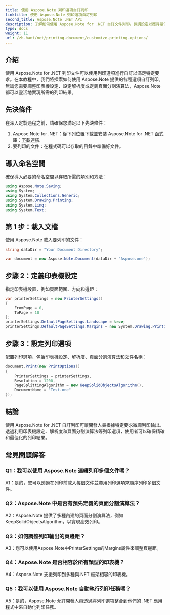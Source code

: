 ```yaml
---
title: 使用 Aspose.Note 列印選項自訂列印
linktitle: 使用 Aspose.Note 列印選項自訂列印
second_title: Aspose.Note .NET API
description: 了解如何使用 Aspose.Note for .NET 自訂文件列印。微調設定以獲得最佳列印輸出。
type: docs
weight: 11
url: /zh-hant/net/printing-document/customize-printing-options/
---
```

## 介紹

使用 Aspose.Note for .NET 列印文件可以使用列印選項進行自訂以滿足特定要求。在本教程中，我們將探索如何使用 Aspose.Note 提供的各種選項自訂列印。無論您需要調整印表機設定、設定解析度或定義頁面分割演算法，Aspose.Note 都可以靈活地實現所需的列印結果。

## 先決條件

在深入定製過程之前，請確保您滿足以下先決條件：

1.  Aspose.Note for .NET：從下列位置下載並安裝 Aspose.Note for .NET 函式庫：[下載連結](https://releases.aspose.com/note/net/).
2. 要列印的文件：在程式碼可以存取的目錄中準備好文件。

## 導入命名空間

確保導入必要的命名空間以存取所需的類別和方法：

```csharp
using Aspose.Note.Saving;
using System;
using System.Collections.Generic;
using System.Drawing.Printing;
using System.Linq;
using System.Text;
```

## 第 1 步：載入文檔

使用 Aspose.Note 載入要列印的文件：

```csharp
string dataDir = "Your Document Directory";

var document = new Aspose.Note.Document(dataDir + "Aspose.one");

```

## 步驟 2：定義印表機設定

指定印表機設置，例如頁面範圍、方向和邊距：

```csharp
var printerSettings = new PrinterSettings()
{
    FromPage = 0,
    ToPage = 10
};
printerSettings.DefaultPageSettings.Landscape = true;
printerSettings.DefaultPageSettings.Margins = new System.Drawing.Printing.Margins(50, 50, 150, 50);
```

## 步驟 3：設定列印選項

配置列印選項，包括印表機設定、解析度、頁面分割演算法和文件名稱：

```csharp
document.Print(new PrintOptions()
{
    PrinterSettings = printerSettings,
    Resolution = 1200,
    PageSplittingAlgorithm = new KeepSolidObjectsAlgorithm(),
    DocumentName = "Test.one"
});
```

## 結論

使用 Aspose.Note for .NET 自訂列印可讓開發人員根據特定要求微調列印輸出。透過利用印表機設定、解析度和頁面分割演算法等列印選項，使用者可以確保精確和最佳化的列印結果。

## 常見問題解答

### Q1：我可以使用 Aspose.Note 連續列印多個文件嗎？

A1：是的，您可以透過在列印前載入每個文件並套用列印選項來順序列印多個文件。

### Q2：Aspose.Note 中是否有預先定義的頁面分割演算法？

A2：Aspose.Note 提供了多種內建的頁面分割演算法，例如 KeepSolidObjectsAlgorithm，以實現高效列印。

### Q3：如何調整列印輸出的頁邊距？

A3：您可以使用Aspose.Note中PrinterSettings的Margins屬性來調整頁邊距。

### Q4：Aspose.Note 是否相容於所有類型的印表機？

A4：Aspose.Note 支援列印到多種與.NET 框架相容的印表機。

### Q5：我可以使用 Aspose.Note 自動執行列印任務嗎？

A5：是的，Aspose.Note 允許開發人員透過將列印選項整合到他們的 .NET 應用程式中來自動化列印任務。